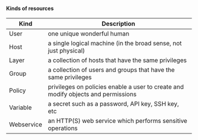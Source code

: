 #### Kinds of resources

|Kind      |Description                                                      |
|----------|-----------------------------------------------------------------|
|User      |one unique wonderful human                                       |
|Host      |a single logical machine (in the broad sense, not just physical) |
|Layer     |a collection of hosts that have the same privileges              |
|Group     |a collection of users and groups that have the same privileges   |
|Policy    |privileges on policies enable a user to create and modify objects and permissions |
|Variable  |a secret such as a password, API key, SSH key, etc               |
|Webservice|an HTTP(S) web service which performs sensitive operations       |
